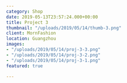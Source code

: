 ```yaml
---
category: Shop
date: 2019-05-13T23:57:24.000+00:00
title: Project 3
thumbnail: "/uploads/2019/05/14/thumb-3.png"
client: MornFashion
location: Guangzhou
images:
- "/uploads/2019/05/14/proj-3-3.png"
- "/uploads/2019/05/14/proj-3-2.png"
- "/uploads/2019/05/14/proj-3-1.png"
featured: true

---
```


